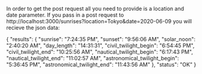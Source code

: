In order to get the post request all you need to provide is a location and date parameter. If you pass in a post request to http://localhost:3000/sunrises?location=Tokyo&date=2020-06-09 you will recieve the json data:

{
    "results": {
        "sunrise": "7:24:35 PM",
        "sunset": "9:56:06 AM",
        "solar_noon": "2:40:20 AM",
        "day_length": "14:31:31",
        "civil_twilight_begin": "6:54:45 PM",
        "civil_twilight_end": "10:25:56 AM",
        "nautical_twilight_begin": "6:17:43 PM",
        "nautical_twilight_end": "11:02:57 AM",
        "astronomical_twilight_begin": "5:36:45 PM",
        "astronomical_twilight_end": "11:43:56 AM"
    },
    "status": "OK"
}
